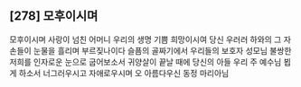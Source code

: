 ## [278] 모후이시며

모후이시며 사랑이 넘친 어머니 우리의 생명 기쁨 희망이시여 당신 우러러 하와의 그 자손들이 눈물을 흘리며 부르짖나이다 슬픔의 골짜기에서 우리들의 보호자 성모님 불쌍한 저희를 인자로운 눈으로 굽어보소서 귀양살이 끝날 때에 당신의 아들 우리 주 예수님 뵙게 하소서 너그러우시고 자애로우시며 오 아름다우신 동정 마리아님

